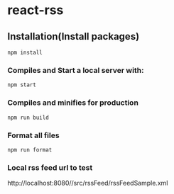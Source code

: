 # react-rss

## Installation(Install packages)
```
npm install
```

### Compiles and Start a local server with:
```
npm start
```

### Compiles and minifies for production
```
npm run build
```

### Format all files
```
npm run format
```


### Local rss feed url to test

http://localhost:8080//src/rssFeed/rssFeedSample.xml


